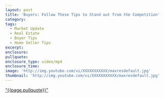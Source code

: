 ```yaml
---
layout: post
title: 'Buyers: Follow These Tips to Stand out from the Competition'
category:
tags:
  - Market Update
  - Real Estate
  - Buyer Tips
  - Home Seller Tips
excerpt:
enclosure:
pullquote:
enclosure_type: video/mp4
enclosure_time:
image: 'http://img.youtube.com/vi/XXXXXXXXXXX/maxresdefault.jpg'
thumbnail: 'http://img.youtube.com/vi/XXXXXXXXXXX/maxresdefault.jpg'
---
```


<a href="https://twitter.com/home/?status={{page.pullquote}}%20{{site.url}}{{page.url}}%20via%40{{site.data.settings.socials.twitter | remove: 'https://twitter.com/'}}" target='_blank' class="pullquote">&#8220;{{page.pullquote}}&#8221;</a>
